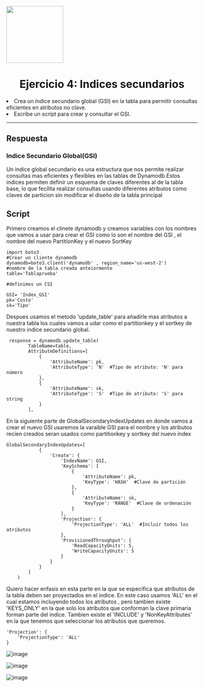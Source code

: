 <p align="left""><img src="https://semanadelcannabis.cayetano.edu.pe/assets/img/logo-upch.png" width="150">
<h1 align="center">Ejercicio 4: Indices secundarios</h1>

<li>Crea un índice secundario global (GSI) en la tabla para permitir consultas eficientes en
atributos no clave.</li>
<li>Escribe un script para crear y consultar el GSI.</li>
</ul>
<hr>
<h2>
Respuesta
</h2>
<h3>
Indice Secundario Global(GSI)
</h3>
<p>
Un indice global secundario es una estructura que nos permite realizar consultas mas eficientes  y flexibles en las tablas de Dynamodb.Estos indices permiten definir un esquema de claves diferentes al de la tabla base, lo que fecilita realizar consultas usando diferentes atributos como claves de particion sin modificar el diseño de la tabla principal
</p>
<h2>Script</h2>

<p>
Primero creamos el clinete dynamodb  y creamos variables con los nombres que vamos a usar para crear el GSI como lo son el nombre del GSI , el nombre del nuevo PartitionKey y el nuevo SortKey
</p>

```
import boto3
#Crear un cliente dynamodb
dynamodb=boto3.client('dynamodb' , region_name='us-west-2')
#nombre de la tabla creada anteiormente
table='Tablaprueba'

#definimos un CSI

GSI= 'Index_GSI'
pk='Costo'
sk='Tipo'

```
<p>
Despues usamos el metodo 'update_table' para añadirle mas atributos a nuestra tabla los cuales vamos a udar como el partitionkey y el sortkey de nuestro indice secundario global.
</p>

```
 response = dynamodb.update_table(
        TableName=table,
        AttributeDefinitions=[
            {
                'AttributeName': pk,
                'AttributeType': 'N'  #Tipo de atributo: 'N' para número
            },
            {
                'AttributeName': sk,
                'AttributeType': 'S'  #Tipo de atributo: 'S' para string
            }
        ],
```
<p>
En la siguiente parte de GlobalSecondaryIndexUpdates en donde vamos a crear el nuevo GSI  usaremos la varaible GSI para el nombre y los atributos recien creados seran usados como partitionkey y sortkey del nuevo index
</p>

```
GlobalSecondaryIndexUpdates=[
            {
                'Create': {
                    'IndexName': GSI,
                    'KeySchema': [
                        {
                            'AttributeName': pk,
                            'KeyType': 'HASH'  #Clave de partición
                        },
                        {
                            'AttributeName': sk,
                            'KeyType': 'RANGE'  #Clave de ordenación
                        }
                    ],
                    'Projection': {
                        'ProjectionType': 'ALL'  #Incluir todos los atributos
                    },
                    'ProvisionedThroughput': {
                        'ReadCapacityUnits': 5,
                        'WriteCapacityUnits': 5
                    }
                }
            }
        ]
    )
```
<p>
Quiero hacer enfasis en esta parte en la que se especifica que atributos de la tabla deben ser proyectados  en el indice. En este caso usamos 'ALL' en el cual estamos incluyendo todos los atributos , pero tambien existe 'KEYS_ONLY' en la que solo los atributos que conforman la clave primaria forman parte del indice. Tambien existe el 'INCLUDE' y 'NonKeyAttributes' en la que tenemos que seleccionar los atributos que queremos.

</p>

```
'Projection': {
    'ProjectionType': 'ALL'
}
```


![image](https://github.com/JoseCuevaRamos/Proyecto_AWS/assets/150297438/49f031d5-02d0-413d-8c4e-e96ef840f9ad)

![image](https://github.com/JoseCuevaRamos/Proyecto_AWS/assets/150297438/3ff824a4-77e7-4efa-b296-1e6167361803)

![image](https://github.com/JoseCuevaRamos/Proyecto_AWS/assets/150297438/fc5ad81d-ef10-49e6-8e44-033cd1b6bc77)

